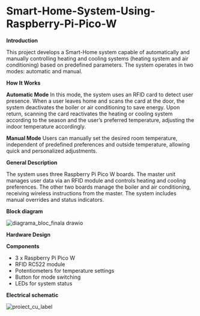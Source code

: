 # Smart-Home-System-Using-Raspberry-Pi-Pico-W

**Introduction**

This project develops a Smart-Home system capable of automatically and manually controlling heating and cooling systems (heating system and air conditioning) based on predefined parameters. The system operates in two modes: automatic and manual.

**How It Works**

**Automatic Mode**
In this mode, the system uses an RFID card to detect user presence. When a user leaves home and scans the card at the door, the system deactivates the boiler or air conditioning to save energy. Upon return, scanning the card reactivates the heating or cooling system according to the season and the user’s preferred temperature, adjusting the indoor temperature accordingly.

**Manual Mode**
Users can manually set the desired room temperature, independent of predefined preferences and outside temperature, allowing quick and personalized adjustments.

**General Description**

The system uses three Raspberry Pi Pico W boards. The master unit manages user data via an RFID module and controls heating and cooling preferences. The other two boards manage the boiler and air conditioning, receiving wireless instructions from the master. The system includes manual overrides and status indicators.

**Block diagram**

![diagrama_bloc_finala drawio](https://github.com/cristinagnn/Smart-Home-System-Using-Raspberry-Pi-Pico-W/assets/60398307/f6e8c85f-d1e0-4470-9bea-64d038809f60)


**Hardware Design**

**Components**
- 3 x Raspberry Pi Pico W
- RFID RC522 module
- Potentiometers for temperature settings
- Button for mode switching
- LEDs for system status

**Electrical schematic**


![proiect_cu_label](https://github.com/cristinagnn/Smart-Home-System-Using-Raspberry-Pi-Pico-W/assets/60398307/b292a421-699e-4cec-937a-cd7132d23ffa)

